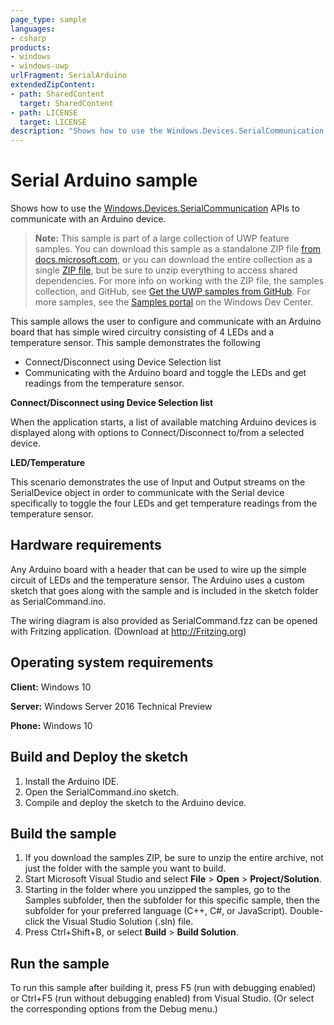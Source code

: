 ```yaml
---
page_type: sample
languages:
- csharp
products:
- windows
- windows-uwp
urlFragment: SerialArduino
extendedZipContent:
- path: SharedContent
  target: SharedContent
- path: LICENSE
  target: LICENSE
description: "Shows how to use the Windows.Devices.SerialCommunication APIs to communicate with an Arduino device."
---
```


<!---
  category: DevicesSensorsAndPower
  samplefwlink: http://go.microsoft.com/fwlink/p/?LinkId=620595
--->

# Serial Arduino sample

Shows how to use the [Windows.Devices.SerialCommunication](https://msdn.microsoft.com/library/windows/apps/windows.devices.serialcommunication.aspx) 
APIs to communicate with an Arduino device.

> **Note:** This sample is part of a large collection of UWP feature samples. 
> You can download this sample as a standalone ZIP file
> [from docs.microsoft.com](https://docs.microsoft.com/samples/microsoft/windows-universal-samples/serialarduino/),
> or you can download the entire collection as a single
> [ZIP file](https://github.com/Microsoft/Windows-universal-samples/archive/master.zip), but be 
> sure to unzip everything to access shared dependencies. For more info on working with the ZIP file, 
> the samples collection, and GitHub, see [Get the UWP samples from GitHub](https://aka.ms/ovu2uq). 
> For more samples, see the [Samples portal](https://aka.ms/winsamples) on the Windows Dev Center. 

This sample allows the user to configure and communicate with an Arduino board that has simple wired circuitry consisting of 4 LEDs and a temperature sensor. 
This sample demonstrates the following

-   Connect/Disconnect using Device Selection list
-   Communicating with the Arduino board and toggle the LEDs and get readings from the temperature sensor.

**Connect/Disconnect using Device Selection list**

When the application starts, a list of available matching Arduino devices is displayed along with options to Connect/Disconnect to/from a selected device.

**LED/Temperature**

This scenario demonstrates the use of Input and Output streams on the SerialDevice object in order to communicate with the Serial device specifically to 
toggle the four LEDs and get temperature readings from the temperature sensor.

## Hardware requirements

Any Arduino board with a header that can be used to wire up the simple circuit of LEDs and the temperature sensor. The Arduino uses a custom sketch that 
goes along with the sample and is included in the sketch folder as SerialCommand.ino.

The wiring diagram is also provided as SerialCommand.fzz can be opened with Fritzing application. (Download at http://Fritzing.org)

## Operating system requirements

**Client:** Windows 10

**Server:** Windows Server 2016 Technical Preview

**Phone:** Windows 10

## Build and Deploy the sketch 

1. Install the Arduino IDE.
2. Open the SerialCommand.ino sketch.
3. Compile and deploy the sketch to the Arduino device.

## Build the sample

1. If you download the samples ZIP, be sure to unzip the entire archive, not just the folder with the sample you want to build. 
2. Start Microsoft Visual Studio and select **File** \> **Open** \> **Project/Solution**.
3. Starting in the folder where you unzipped the samples, go to the Samples subfolder, then the subfolder for this specific sample, then the subfolder for your preferred language (C++, C#, or JavaScript). Double-click the Visual Studio Solution (.sln) file.
4. Press Ctrl+Shift+B, or select **Build** \> **Build Solution**.

## Run the sample

To run this sample after building it, press F5 (run with debugging enabled) or Ctrl+F5 (run without debugging enabled) from Visual Studio. (Or select the corresponding options from the Debug menu.)
